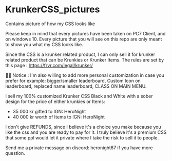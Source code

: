 # KrunkerCSS_pictures
Contains picture of how my CSS looks like

Please keep in mind that every pictures have been taken on PC7 Client, and on windows 10.
Every picture that you will see on this repo are only meant to show you what my CSS looks like.

Since the CSS is a krunker related product, I can only sell it for krunker related product that can be Krunkies or Krunker Items. The rules are set by this page : https://frvr.com/legal/krunker/

📌📌 Notice : I'm also willing to add more personal customization in case you prefer for example: bigger/smaller leaderboard, Custom Icon on leaderboard, replaced name leaderboard, CLASS ON MAIN MENU.

I sell my 100% customized Krunker CSS Black and White with a sober design for the price of either krunkies or Items:
- 35 000 kr gifted to IGN: HeroNight
- 40 000 kr worth of Items to IGN: HeroNight

I don't give REFUNDS, since I believe it's a choice you make because you like the css and you are ready to pay for it. I truly believe it's a premium CSS that some ppl would let it private where I take the risk to sell it to people. 

Send me a private message on discord: heronight67 if you have more question.
